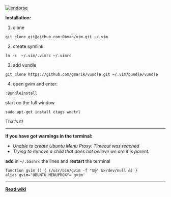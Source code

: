 [![endorse](https://api.coderwall.com/volodymyrpartytskyi/endorsecount.png)](https://coderwall.com/volodymyrpartytskyi)


**Installation:**

1) clone
`````
git clone git@github.com:0bman/vim.git ~/.vim
`````
2) create symlink
````````````
ln -s  ~/.vim/.vimrc ~/.vimrc
````````````
3) add vundle
````````
git clone https://github.com/gmarik/vundle.git ~/.vim/bundle/vundle
````````
4) open gvim and enter:
``````````
:BundleInstall
``````````
start on the full window
``````````
sudo apt-get install ctags wmctrl
``````````

That’s it!
***
**If you have got warnings in the terminal:**

- _Unable to create Ubuntu Menu Proxy: Timeout was reached_
- _Trying to remove a child that does not believe we are it is parent._

**add** in `~/.bashrc` the lines and **restart** the terminal
``````
function gvim () { (/usr/bin/gvim -f "$@" &>/dev/null &) }
alias gvim='UBUNTU_MENUPROXY= gvim'
``````

***
**[Read wiki](https://github.com/0bman/vim/wiki)**
